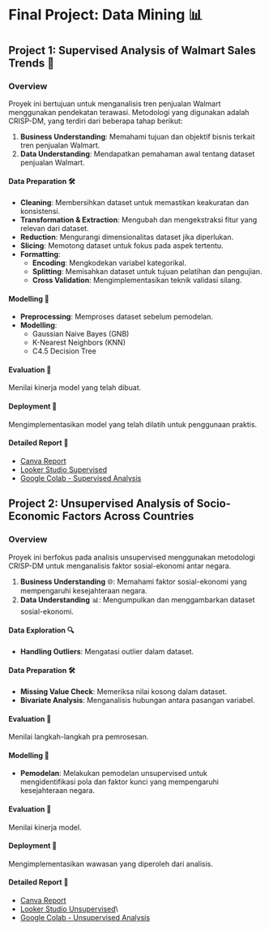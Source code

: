 # Final Project: Data Mining 📊

## Project 1: Supervised Analysis of Walmart Sales Trends 🛒

### Overview
Proyek ini bertujuan untuk menganalisis tren penjualan Walmart menggunakan pendekatan terawasi. Metodologi yang digunakan adalah CRISP-DM, yang terdiri dari beberapa tahap berikut:

1. **Business Understanding**: Memahami tujuan dan objektif bisnis terkait tren penjualan Walmart.
2. **Data Understanding**: Mendapatkan pemahaman awal tentang dataset penjualan Walmart.

#### Data Preparation 🛠️
- **Cleaning**: Membersihkan dataset untuk memastikan keakuratan dan konsistensi.
- **Transformation & Extraction**: Mengubah dan mengekstraksi fitur yang relevan dari dataset.
- **Reduction**: Mengurangi dimensionalitas dataset jika diperlukan.
- **Slicing**: Memotong dataset untuk fokus pada aspek tertentu.
- **Formatting**:
  - **Encoding**: Mengkodekan variabel kategorikal.
  - **Splitting**: Memisahkan dataset untuk tujuan pelatihan dan pengujian.
  - **Cross Validation**: Mengimplementasikan teknik validasi silang.

#### Modelling 🤖
- **Preprocessing**: Memproses dataset sebelum pemodelan.
- **Modelling**:
  - Gaussian Naive Bayes (GNB)
  - K-Nearest Neighbors (KNN)
  - C4.5 Decision Tree

#### Evaluation 📝
Menilai kinerja model yang telah dibuat.

#### Deployment 🚀
Mengimplementasikan model yang telah dilatih untuk penggunaan praktis.

#### Detailed Report 📄
- [Canva Report](https://www.canva.com/design/DAFiIvL-06Q/mMpgnNi30_sHarKle9lNow/edit)
- [Looker Studio Supervised](https://lookerstudio.google.com/u/0/reporting/feb8392f-08e0-460d-a9d3-8de59d5eaf59/page/MdIPD)
- [Google Colab - Supervised Analysis](https://colab.research.google.com/drive/1URbrIqZOx9Szom3CdwwP2aqvbbolEv2y?usp=sharing)

## Project 2: Unsupervised Analysis of Socio-Economic Factors Across Countries

### Overview
Proyek ini berfokus pada analisis unsupervised menggunakan metodologi CRISP-DM untuk menganalisis faktor sosial-ekonomi antar negara.

1. **Business Understanding** 🌐: Memahami faktor sosial-ekonomi yang mempengaruhi kesejahteraan negara.
2. **Data Understanding** 📊: Mengumpulkan dan menggambarkan dataset sosial-ekonomi.

#### Data Exploration 🔍
- **Handling Outliers**: Mengatasi outlier dalam dataset.

#### Data Preparation 🛠️
- **Missing Value Check**: Memeriksa nilai kosong dalam dataset.
- **Bivariate Analysis**: Menganalisis hubungan antara pasangan variabel.

#### Evaluation 📝
Menilai langkah-langkah pra pemrosesan.

#### Modelling 🤖
- **Pemodelan**: Melakukan pemodelan unsupervised untuk mengidentifikasi pola dan faktor kunci yang mempengaruhi kesejahteraan negara.

#### Evaluation 📝
Menilai kinerja model.

#### Deployment 🚀
Mengimplementasikan wawasan yang diperoleh dari analisis.

#### Detailed Report 📄
- [Canva Report](https://www.canva.com/design/DAFiIvL-06Q/mMpgnNi30_sHarKle9lNow/edit)
- [Looker Studio Unsupervised](https://lookerstudio.google.com/u/0/reporting/947b61a9-6874-45fa-9147-ba1d639aa038/page/yANPD/edit)\
- [Google Colab - Unsupervised Analysis](https://colab.research.google.com/drive/1nUTw_6NyLYeqKH-orRQx10zKi8vN2unm?usp=sharing)
